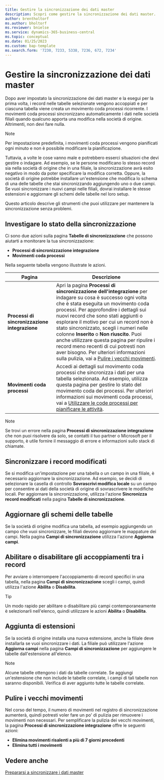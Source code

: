 ```yaml
---
title: Gestire la sincronizzazione dei dati master
description: Scopri come gestire la sincronizzazione dei dati master.
author: brentholtorf
ms.author: bholtorf
ms.reviewer: bnielse
ms.service: dynamics-365-business-central
ms.topic: conceptual
ms.date: 01/25/2023
ms.custom: bap-template
ms.search.form: '7230, 7233, 5338, 7236, 672, 7234'
---
```

# <a name="manage-master-data-synchronization"></a>Gestire la sincronizzazione dei dati master

Dopo aver impostato la sincronizzazione dei dati master e la esegui per la prima volta, i record nelle tabelle selezionate vengono accoppiati e per ciascuna tabella viene creata un movimento coda processi ricorrente. I movimenti coda processi sincronizzano automaticamente i dati nelle società filiali quando qualcuno apporta una modifica nella società di origine. Altrimenti, non devi fare nulla.

> [!NOTE]
> Per impostazione predefinita, i movimenti coda processi vengono pianificati ogni minuto e non è possibile modificare la pianificazione.

Tuttavia, a volte le cose vanno male e potrebbero esserci situazioni che devi gestire o indagare. Ad esempio, se le persone modificano lo stesso record sia nella società di origine che in una filiale, la sincronizzazione avrà esito negativo in modo da poter specificare la modifica corretta. Oppure, la società di origine potrebbe installare un'estensione che modifica lo schema di una delle tabelle che stai sincronizzando aggiungendo uno o due campi. Se vuoi sincronizzare i nuovi campi nelle filiali, dovrai installare le stesse estensioni e aggiornare gli schemi delle tabelle nel loro setup.

Questo articolo descrive gli strumenti che puoi utilizzare per mantenere la sincronizzazione senza problemi.

## <a name="investigate-the-status-of-synchronization"></a>Investigare lo stato della sincronizzazione

Ci sono due azioni sulla pagina **Tabelle di sincronizzazione** che possono aiutarti a monitorare la tua sincronizzazione:

* **Processi di sincronizzazione integrazione**
* **Movimenti coda processi**

Nella seguente tabella vengono illustrate le azioni.

|Pagina  |Descrizione  |
|---------|---------|
|**Processi di sincronizzazione integrazione**     | Apri la pagina **Processi di sincronizzazione dell'integrazione** per indagare su cosa è successo ogni volta che è stata eseguita un movimento coda processi. Per approfondire i dettagli sui nuovi record che sono stati aggiunti o esplorare il motivo per cui un record non è stato sincronizzato, scegli i numeri nelle colonne **Inserito** o **Non riuscito**. Puoi anche utilizzare questa pagina per ripulire i record meno recenti di cui potresti non aver bisogno. Per ulteriori informazioni sulla pulizia, vai a [Pulire i vecchi movimenti](#clean-up-old-entries).        |
|**Movimenti coda processi**     | Accedi ai dettagli sul movimento coda processi che sincronizza i dati per una tabella selezionata. Ad esempio, utilizza questa pagina per gestire lo stato del movimento coda dei processi. Per ulteriori informazioni sui movimenti coda processi, vai a [Utilizzare le code processi per pianificare le attività](admin-job-queues-schedule-tasks.md).     |

> [!NOTE]
> Se trovi un errore nella pagina **Processi di sincronizzazione integrazione** che non puoi risolvere da solo, se contatti il tuo partner o Microsoft per il supporto, è utile fornire il messaggio di errore e informazioni sullo stack di chiamate.

## <a name="synchronize-modified-records"></a>Sincronizzare i record modificati

Se si modifica un'impostazione per una tabella o un campo in una filiale, è necessario aggiornare la sincronizzazione. Ad esempio, se decidi di selezionare la casella di controllo **Sovrascrivi modifica locale** su un campo per consentire ai dati della società di origine di sovrascrivere le modifiche locali. Per aggiornare la sincronizzazione, utilizza l'azione **Sincronizza record modificati** nella pagina **Tabelle di sincronizzazione**.

## <a name="update-table-schemas"></a>Aggiornare gli schemi delle tabelle

Se la società di origine modifica una tabella, ad esempio aggiungendo un campo che vuoi sincronizzare, le filiali devono aggiornare le mappature dei campi. Nella pagina **Campi di sincronizzazione** utilizza l'azione **Aggiorna campi**. 

## <a name="enable-or-disable-couplings-between-records"></a>Abilitare o disabilitare gli accoppiamenti tra i record

Per avviare o interrompere l'accoppiamento di record specifici in una tabella, nella pagina **Campi di sincronizzazione** scegli i campi, quindi utilizza l'azione **Abilita** o **Disabilita**. 

> [!TIP]
> Un modo rapido per abilitare o disabilitare più campi contemporaneamente è selezionarli nell'elenco, quindi utilizzare le azioni **Abilita** o **Disabilita**.

## <a name="adding-extensions"></a>Aggiunta di estensioni

Se la società di origine installa una nuova estensione, anche la filiale deve installarla se vuoi sincronizzare i dati. La filiale può utilizzare l'azione **Aggiorna campi** nella pagina **Campi di sincronizzazione** per aggiungere le tabelle dall'estensione all'elenco.

> [!NOTE]
> Alcune tabelle ottengono i dati da tabelle correlate. Se aggiungi un'estensione che non include le tabelle correlate, i campi di tali tabelle non saranno disponibili. Verifica di aver aggiunto tutte le tabelle correlate.

## <a name="clean-up-old-entries"></a>Pulire i vecchi movimenti

Nel corso del tempo, il numero di movimenti nel registro di sincronizzazione aumenterà, quindi potresti voler fare un po' di pulizia per rimuovere i movimenti non necessari. Per semplificare la pulizia dei vecchi movimenti, la pagina **Processi di sincronizzazione integrazione** offre le seguenti azioni:

* **Elimina movimenti risalenti a più di 7 giorni precedenti**
* **Elimina tutti i movimenti**

<!--
## <a name="recreate-a-deleted-job-queue-entry"></a>Recreate a deleted job queue entry

If the recurring job queue entry is deleted for a table, you can quickly recreate it. On the **Synchronization Tables** page, choose the **Use Default Synchronization Setup** action.
-->

## <a name="see-also"></a>Vedere anche

[Prepararsi a sincronizzare i dati master](admin-set-up-data-sync.md)
